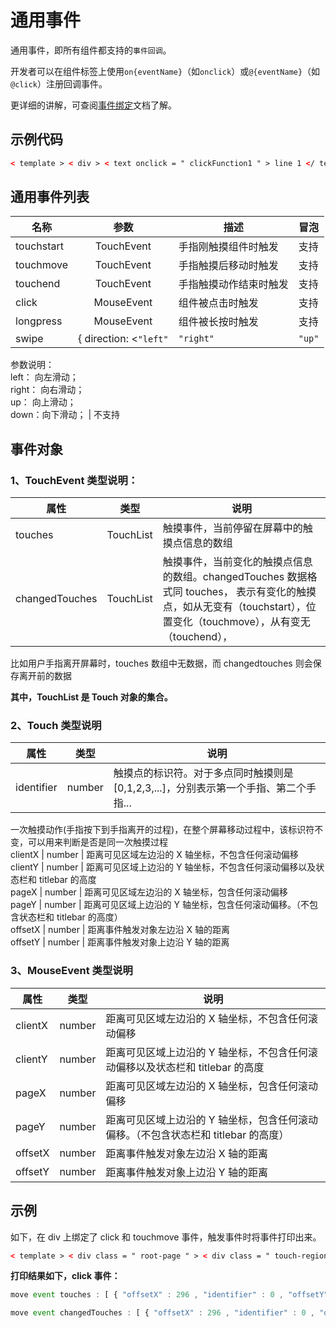<!-- 源地址: https://iot.mi.com/vela/quickapp/zh/components/general/events.html -->

# 通用事件

通用事件，即所有组件都支持的`事件回调`。

开发者可以在组件标签上使用`on{eventName}`（如`onclick`）或`@{eventName}`（如`@click`）注册回调事件。

更详细的讲解，可查阅[事件绑定](</vela/quickapp/zh/guide/framework/template/event.html>)文档了解。

## 示例代码
```html
< template > < div > < text onclick = " clickFunction1 " > line 1 </ text > < text @click = " clickFunction2 " > line 2 </ text > </ div > </ template >
```

## 通用事件列表

名称 | 参数 | 描述 | 冒泡  
---|:---:|---|---  
touchstart | TouchEvent | 手指刚触摸组件时触发 | 支持  
touchmove | TouchEvent | 手指触摸后移动时触发 | 支持  
touchend | TouchEvent | 手指触摸动作结束时触发 | 支持  
click | MouseEvent | 组件被点击时触发 | 支持  
longpress | MouseEvent | 组件被长按时触发 | 支持  
swipe | { direction: <`"left"` | `"right"` | `"up"` | `"down"`> } | 组件上快速滑动后触发（滑动方向有滚动条时不触发该事件）  
参数说明：  
left： 向左滑动；  
right： 向右滑动；  
up： 向上滑动；  
down：向下滑动； | 不支持  
  
## 事件对象

### 1、TouchEvent 类型说明：

属性 | 类型 | 说明  
---|:---:|---  
touches | TouchList | 触摸事件，当前停留在屏幕中的触摸点信息的数组  
changedTouches | TouchList | 触摸事件，当前变化的触摸点信息的数组。changedTouches 数据格式同 touches， 表示有变化的触摸点，如从无变有（touchstart），位置变化（touchmove），从有变无（touchend），  
比如用户手指离开屏幕时，touches 数组中无数据，而 changedtouches 则会保存离开前的数据  
  
**其中，TouchList 是 Touch 对象的集合。**

### 2、Touch 类型说明

属性 | 类型 | 说明  
---|:---:|---  
identifier | number | 触摸点的标识符。对于多点同时触摸则是 [0,1,2,3,...]，分别表示第一个手指、第二个手指...  
一次触摸动作(手指按下到手指离开的过程)，在整个屏幕移动过程中，该标识符不变，可以用来判断是否是同一次触摸过程  
clientX | number | 距离可见区域左边沿的 X 轴坐标，不包含任何滚动偏移  
clientY | number | 距离可见区域上边沿的 Y 轴坐标，不包含任何滚动偏移以及状态栏和 titlebar 的高度  
pageX | number | 距离可见区域左边沿的 X 轴坐标，包含任何滚动偏移  
pageY | number | 距离可见区域上边沿的 Y 轴坐标，包含任何滚动偏移。（不包含状态栏和 titlebar 的高度）  
offsetX | number | 距离事件触发对象左边沿 X 轴的距离  
offsetY | number | 距离事件触发对象上边沿 Y 轴的距离  
  
### 3、MouseEvent 类型说明

属性 | 类型 | 说明  
---|:---:|---  
clientX | number | 距离可见区域左边沿的 X 轴坐标，不包含任何滚动偏移  
clientY | number | 距离可见区域上边沿的 Y 轴坐标，不包含任何滚动偏移以及状态栏和 titlebar 的高度  
pageX | number | 距离可见区域左边沿的 X 轴坐标，包含任何滚动偏移  
pageY | number | 距离可见区域上边沿的 Y 轴坐标，包含任何滚动偏移。（不包含状态栏和 titlebar 的高度）  
offsetX | number | 距离事件触发对象左边沿 X 轴的距离  
offsetY | number | 距离事件触发对象上边沿 Y 轴的距离  
  
## 示例

如下，在 div 上绑定了 click 和 touchmove 事件，触发事件时将事件打印出来。
```html
< template > < div class = " root-page " > < div class = " touch-region " onclick = " click " ontouchmove = " move " > </ div > </ div > </ template > < style > .root-page { flex-direction : column ; align-items : center ; } .touch-region { width : 80% ; height : 20% ; background-color : #444444 ; } </ style > < script > export default { private : { } , click (event) { console.log ("click event fired") } , move (event) { console.log ("move event touches:" \+ JSON.stringify (event.touches)) console.log ("move event changedTouches:" \+ JSON.stringify (event.changedTouches)) } } </ script >
```

**打印结果如下，click 事件：**
```js
move event touches : [ { "offsetX" : 296 , "identifier" : 0 , "offsetY" : 113.48148345947266 , "clientY" : 113.48148345947266 , "clientX" : 360 , "pageY" : 113.48148345947266 , "pageX" : 360 } ]
```

```js
move event changedTouches : [ { "offsetX" : 296 , "identifier" : 0 , "offsetY" : 113.48148345947266 , "clientY" : 113.48148345947266 , "clientX" : 360 , "pageY" : 113.48148345947266 , "pageX" : 360 } ]
```

``` click event fired
```
